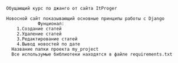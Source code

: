     Обущающий курс по джанго от сайта ItProger
    
    Новосной сайт показывающий основные принципы работы с Django
                Фунционал:
        1.Создание статей
        2.Удаление статей
        3.Редактирование статей
        4.Вывод новостей по дате
      Название папки проекта my_project
      Все использумые библиотеки находятся в файле requirements.txt
